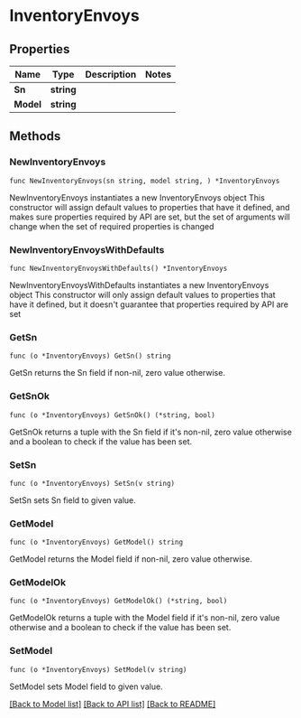 # InventoryEnvoys

## Properties

Name | Type | Description | Notes
------------ | ------------- | ------------- | -------------
**Sn** | **string** |  | 
**Model** | **string** |  | 

## Methods

### NewInventoryEnvoys

`func NewInventoryEnvoys(sn string, model string, ) *InventoryEnvoys`

NewInventoryEnvoys instantiates a new InventoryEnvoys object
This constructor will assign default values to properties that have it defined,
and makes sure properties required by API are set, but the set of arguments
will change when the set of required properties is changed

### NewInventoryEnvoysWithDefaults

`func NewInventoryEnvoysWithDefaults() *InventoryEnvoys`

NewInventoryEnvoysWithDefaults instantiates a new InventoryEnvoys object
This constructor will only assign default values to properties that have it defined,
but it doesn't guarantee that properties required by API are set

### GetSn

`func (o *InventoryEnvoys) GetSn() string`

GetSn returns the Sn field if non-nil, zero value otherwise.

### GetSnOk

`func (o *InventoryEnvoys) GetSnOk() (*string, bool)`

GetSnOk returns a tuple with the Sn field if it's non-nil, zero value otherwise
and a boolean to check if the value has been set.

### SetSn

`func (o *InventoryEnvoys) SetSn(v string)`

SetSn sets Sn field to given value.


### GetModel

`func (o *InventoryEnvoys) GetModel() string`

GetModel returns the Model field if non-nil, zero value otherwise.

### GetModelOk

`func (o *InventoryEnvoys) GetModelOk() (*string, bool)`

GetModelOk returns a tuple with the Model field if it's non-nil, zero value otherwise
and a boolean to check if the value has been set.

### SetModel

`func (o *InventoryEnvoys) SetModel(v string)`

SetModel sets Model field to given value.



[[Back to Model list]](../README.md#documentation-for-models) [[Back to API list]](../README.md#documentation-for-api-endpoints) [[Back to README]](../README.md)


